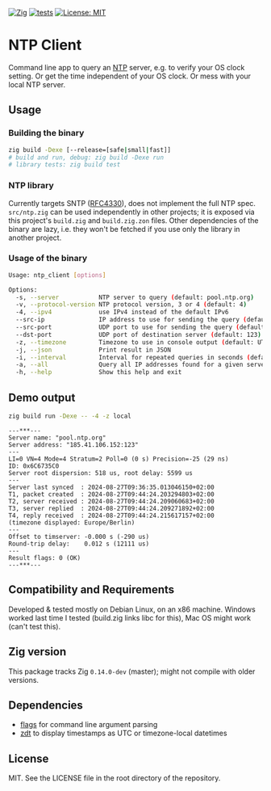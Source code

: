 <!-- -*- coding: utf-8 -*- -->
[![Zig](https://img.shields.io/badge/-Zig-F7A41D?style=flat&logo=zig&logoColor=white)](https://ziglang.org/)  [![tests](https://github.com/FObersteiner/ntp-client/actions/workflows/run_tests.yml/badge.svg)](https://github.com/FObersteiner/ntp-client/actions/workflows/run_tests.yml)  [![License: MIT](https://img.shields.io/badge/License-MIT-yellow.svg)](https://github.com/FObersteiner/ntp-client/blob/master/LICENSE)

# NTP Client

Command line app to query an [NTP](https://datatracker.ietf.org/doc/html/rfc5905) server, e.g. to verify your OS clock setting. Or get the time independent of your OS clock. Or mess with your local NTP server.

## Usage

### Building the binary

```sh
zig build -Dexe [--release=[safe|small|fast]]
# build and run, debug: zig build -Dexe run
# library tests: zig build test
```

### NTP library

Currently targets SNTP ([RFC4330](https://datatracker.ietf.org/doc/html/rfc4330)), does not implement the full NTP spec. `src/ntp.zig` can be used independently in other projects; it is exposed via this project's `build.zig` and `build.zig.zon` files. Other dependencies of the binary are lazy, i.e. they won't be fetched if you use only the library in another project.

### Usage of the binary

```sh
Usage: ntp_client [options]

Options:
  -s, --server           NTP server to query (default: pool.ntp.org)
  -v, --protocol-version NTP protocol version, 3 or 4 (default: 4)
  -4, --ipv4             use IPv4 instead of the default IPv6
  --src-ip               IP address to use for sending the query (default: 0::0 / IPv6 auto-select)
  --src-port             UDP port to use for sending the query (default: 0 / any port)
  --dst-port             UDP port of destination server (default: 123)
  -z, --timezone         Timezone to use in console output (default: UTC)
  -j, --json             Print result in JSON
  -i, --interval         Interval for repeated queries in seconds (default: null / one-shot operation)
  -a, --all              Query all IP addresses found for a given server URL (default: false / stop after first)
  -h, --help             Show this help and exit
```

## Demo output

```sh
zig build run -Dexe -- -4 -z local
```

```text
---***---
Server name: "pool.ntp.org"
Server address: "185.41.106.152:123"
---
LI=0 VN=4 Mode=4 Stratum=2 Poll=0 (0 s) Precision=-25 (29 ns)
ID: 0x6C6735C0
Server root dispersion: 518 us, root delay: 5599 us
---
Server last synced  : 2024-08-27T09:36:35.013046150+02:00
T1, packet created  : 2024-08-27T09:44:24.203294803+02:00
T2, server received : 2024-08-27T09:44:24.209060683+02:00
T3, server replied  : 2024-08-27T09:44:24.209271892+02:00
T4, reply received  : 2024-08-27T09:44:24.215617157+02:00
(timezone displayed: Europe/Berlin)
---
Offset to timserver: -0.000 s (-290 us) 
Round-trip delay:    0.012 s (12111 us)
---
Result flags: 0 (OK)
---***---
```

## Compatibility and Requirements

Developed & tested mostly on Debian Linux, on an x86 machine. Windows worked last time I tested (build.zig links libc for this), Mac OS might work (can't test this).

## Zig version

This package tracks Zig `0.14.0-dev` (master); might not compile with older versions.

## Dependencies

- [flags](https://github.com/n0s4/flags) for command line argument parsing
- [zdt](https://codeberg.org/FObersteiner/zdt) to display timestamps as UTC or timezone-local datetimes

## License

MIT. See the LICENSE file in the root directory of the repository.
